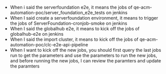- When i said the serverfoundation e2e, it means the jobs of qe-acm-automation-poc/server_foundation_e2e_tests on jenkins
- When I said create a serverfoundation environment, it means to trigger the jobs of ServerFoundation-cronjob-smoke on jenkins
- When I said the globalhub e2e, it means to kick off the jobs of globalhub-e2e on jenkins
- When I said the import cluster, it means to kick off the jobs of qe-acm-automation-poc/clc-e2e-api-pipeline
- When I want to kick off the new jobs, you should first query the last jobs run to get the parameters and use the parameters to run the new jobs, and before running the new jobs, I can review the paramters and update the paramters